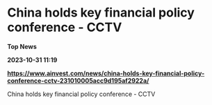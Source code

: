 # China holds key financial policy conference - CCTV
**Top News**

**2023-10-31 11:19**

**https://www.ainvest.com/news/china-holds-key-financial-policy-conference-cctv-231010005acc9d195af2922a/**

China holds key financial policy conference - CCTV